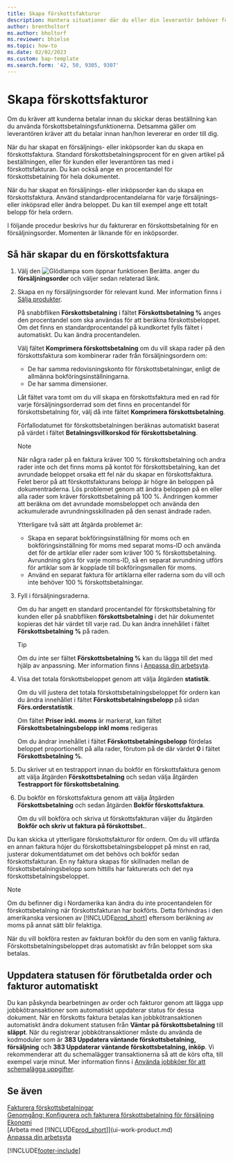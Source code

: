 ```yaml
---
title: Skapa förskottsfakturor
description: Hantera situationer där du eller din leverantör behöver förskottsbetalning. Använd standardprocentandelarna för varje försäljnings- eller inköpsrad eller ändra beloppet om det behövs.
author: brentholtorf
ms.author: bholtorf
ms.reviewer: bhielse
ms.topic: how-to
ms.date: 02/02/2023
ms.custom: bap-template
ms.search.form: '42, 50, 9305, 9307'
---
```

# <a name="create-prepayment-invoices"></a>Skapa förskottsfakturor

Om du kräver att kunderna betalar innan du skickar deras beställning kan du använda förskottsbetalningsfunktionerna. Detsamma gäller om leverantören kräver att du betalar innan han/hon levererar en order till dig.  

När du har skapat en försäljnings- eller inköpsorder kan du skapa en förskottsfaktura. Standard förskottsbetalningsprocent för en given artikel på beställningen, eller för kunden eller leverantören tas med i förskottsfakturan. Du kan också ange en procentandel för förskottsbetalning för hela dokumentet.

När du har skapat en försäljnings- eller inköpsorder kan du skapa en förskottsfaktura. Använd standardprocentandelarna för varje försäljnings- eller inköpsrad eller ändra beloppet. Du kan till exempel ange ett totalt belopp för hela ordern.  

I följande procedur beskrivs hur du fakturerar en förskottsbetalning för en försäljningsorder. Momenten är liknande för en inköpsorder.  

## <a name="to-create-a-prepayment-invoice"></a>Så här skapar du en förskottsfaktura

1. Välj den ![Glödlampa som öppnar funktionen Berätta.](media/ui-search/search_small.png "Berätta för mig vad du vill göra") anger du **försäljningsorder** och väljer sedan relaterad länk.  
2. Skapa en ny försäljningsorder för relevant kund. Mer information finns i [Sälja produkter](sales-how-sell-products.md).  

    På snabbfliken **Förskottsbetalning** i fältet **Förskottsbetalning %** anges den procentandel som ska användas för att beräkna förskottsbeloppet. Om det finns en standardprocentandel på kundkortet fylls fältet i automatiskt. Du kan ändra procentandelen. <!--This percentage is applied to lines where the item on that line does not already specify a prepayment percentage. The prepayment percentage is only copied from the header to lines that do not copy the default prepayment percentage from the item.-->  

    Välj fältet **Komprimera förskottsbetalning** om du vill skapa rader på den förskottsfaktura som kombinerar rader från försäljningsordern om:  

    - De har samma redovisningskonto för förskottsbetalningar, enligt de allmänna bokföringsinställningarna.  
    - De har samma dimensioner.  

    Låt fältet vara tomt om du vill skapa en förskottsfaktura med en rad för varje försäljningsorderrad som det finns en procentandel för förskottsbetalning för, välj då inte fältet **Komprimera förskottsbetalning**.  

    Förfallodatumet för förskottsbetalningen beräknas automatiskt baserat på värdet i fältet **Betalningsvillkorskod för förskottsbetalning**.

    > [!NOTE]
    > När några rader på en faktura kräver 100 % förskottsbetalning och andra rader inte och det finns moms på kontot för förskottsbetalning, kan det avrundade beloppet orsaka ett fel när du skapar en förskottsfaktura. Felet beror på att förskottsfakturans belopp är högre än beloppen på dokumentraderna. Lös problemet genom att ändra beloppen på en eller alla rader som kräver förskottsbetalning på 100 %. Ändringen kommer att beräkna om det avrundade momsbeloppet och använda den ackumulerade avrundningsskillnaden på den senast ändrade raden.
    >
    > Ytterligare två sätt att åtgärda problemet är:
    >
    > * Skapa en separat bokföringsinställning för moms och en bokföringsinställning för moms med separat moms-ID och använda det för de artiklar eller rader som kräver 100 % förskottsbetalning. Avrundning görs för varje moms-ID, så en separat avrundning utförs för artiklar som är kopplade till bokföringsmallen för moms.
    > * Använd en separat faktura för artiklarna eller raderna som du vill och inte behöver 100 % förskottsbetalningar.

3. Fyll i försäljningsraderna.  

    Om du har angett en standard procentandel för förskottsbetalning för kunden eller på snabbfliken **förskottsbetalning** i det här dokumentet kopieras det här värdet till varje rad. Du kan ändra innehållet i fältet **Förskottsbetalning %** på raden.  

    > [!TIP]
    > Om du inte ser fältet **Förskottsbetalning %** kan du lägga till det med hjälp av anpassning.  Mer information finns i [Anpassa din arbetsyta](ui-personalization-user.md).

4. Visa det totala förskottsbeloppet genom att välja åtgärden **statistik**.

    Om du vill justera det totala förskottsbetalningsbeloppet för ordern kan du ändra innehållet i fältet **Förskottsbetalningsbelopp** på sidan **Förs.orderstatistik**.  

    Om fältet **Priser inkl. moms** är markerat, kan fältet **Förskottsbetalningsbelopp inkl moms** redigeras  

    Om du ändrar innehållet i fältet **Förskottsbetalningsbelopp** fördelas beloppet proportionellt på alla rader, förutom på de där värdet **0** i fältet **Förskottsbetalning %**.  

5. Du skriver ut en testrapport innan du bokför en förskottsfaktura genom att välja åtgärden **Förskottsbetalning** och sedan välja åtgärden **Testrapport för förskottsbetalning**.  
6. Du bokför en förskottsfaktura genom att välja åtgärden **Förskottsbetalning** och sedan åtgärden **Bokför förskottsfaktura**.  

    Om du vill bokföra och skriva ut förskottsfakturan väljer du åtgärden **Bokför och skriv ut faktura på förskottsbet.**.  

Du kan skicka ut ytterligare förskottsfakturor för ordern. Om du vill utfärda en annan faktura höjer du förskottsbetalningsbeloppet på minst en rad, justerar dokumentdatumet om det behövs och bokför sedan förskottsfakturan. En ny faktura skapas för skillnaden mellan de förskottsbetalningsbelopp som hittills har fakturerats och det nya förskottsbetalningsbeloppet.  

> [!NOTE]  
> Om du befinner dig i Nordamerika kan ändra du inte procentandelen för förskottsbetalning när förskottsfakturan har bokförts. Detta förhindras i den amerikanska versionen av [!INCLUDE[prod_short](includes/prod_short.md)] eftersom beräkning av moms på annat sätt blir felaktiga.  

 När du vill bokföra resten av fakturan bokför du den som en vanlig faktura. Förskottsbetalningsbeloppet dras automatiskt av från beloppet som ska betalas.  

## <a name="update-the-status-of-prepaid-orders-and-invoices-automatically"></a>Uppdatera statusen för förutbetalda order och fakturor automatiskt

Du kan påskynda bearbetningen av order och fakturor genom att lägga upp jobbkötransaktioner som automatiskt uppdaterar status för dessa dokument. När en förskotts faktura betalas kan jobbkötransaktionen automatiskt ändra dokument statusen från **Väntar på förskottsbetalning** till **släppt**. När du registrerar jobbkötransaktioner måste du använda de kodmoduler som är **383 Uppdatera väntande förskottsbetalning, försäljning** och **383 Uppdaterar väntande förskottsbetalning, inköp**. Vi rekommenderar att du schemalägger transaktionerna så att de körs ofta, till exempel varje minut. Mer information finns i [Använda jobbköer för att schemalägga uppgifter](admin-job-queues-schedule-tasks.md).

## <a name="see-also"></a>Se även

[Fakturera förskottsbetalningar](finance-invoice-prepayments.md)  
[Genomgång: Konfigurera och fakturera förskottsbetalning för försäljning](walkthrough-setting-up-and-invoicing-sales-prepayments.md)  
[Ekonomi](finance.md)  
[Arbeta med [!INCLUDE[prod_short](includes/prod_short.md)]](ui-work-product.md)  
[Anpassa din arbetsyta](ui-personalization-user.md)  


[!INCLUDE[footer-include](includes/footer-banner.md)]
